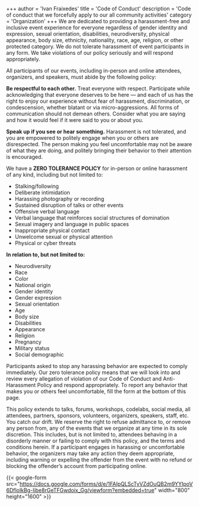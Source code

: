 +++
author = 'Ivan Fraixedes'
title = 'Code of Conduct'
description = 'Code of conduct that we forcefully apply to our all community activities'
category = 'Organization'
+++
We are dedicated to providing a harassment-free and inclusive event experience for everyone regardless of gender identity and expression, sexual orientation, disabilities, neurodiversity, physical appearance, body size, ethnicity, nationality, race, age, religion, or other protected category. We do not tolerate harassment of event participants in any form. We take violations of our policy seriously and will respond appropriately.

All participants of our events, including in-person and online attendees, organizers, and speakers, must abide by the following policy:

**Be respectful to each other.** Treat everyone with respect. Participate while acknowledging that everyone deserves to be here — and each of us has the right to enjoy our experience without fear of harassment, discrimination, or condescension, whether blatant or via micro-aggressions. All forms of communication should not demean others. Consider what you are saying and how it would feel if it were said to you or about you.

**Speak up if you see or hear something.** Harassment is not tolerated, and you are empowered to politely engage when you or others are disrespected. The person making you feel uncomfortable may not be aware of what they are doing, and politely bringing their behavior to their attention is encouraged.

We have a **ZERO TOLERANCE POLICY** for in-person or online harassment of any kind, including but not limited to:
- Stalking/following
- Deliberate intimidation
- Harassing photography or recording
- Sustained disruption of talks or other events
- Offensive verbal language
- Verbal language that reinforces social structures of domination
- Sexual imagery and language in public spaces
- Inappropriate physical contact
- Unwelcome sexual or physical attention
- Physical or cyber threats

**In relation to, but not limited to:**
- Neurodiversity
- Race
- Color
- National origin
- Gender identity
- Gender expression
- Sexual orientation
- Age
- Body size
- Disabilities
- Appearance
- Religion
- Pregnancy
- Military status
- Social demographic

Participants asked to stop any harassing behavior are expected to comply immediately. Our zero tolerance policy means that we will look into and review every allegation of violation of our Code of Conduct and Anti-Harassment Policy and respond appropriately. To report any behavior that makes you or others feel uncomfortable, fill the form at the bottom of this page.

This policy extends to talks, forums, workshops, codelabs, social media, all attendees, partners, sponsors, volunteers, organizers, speakers, staff, etc. You catch our drift. We reserve the right to refuse admittance to, or remove any person from, any of the events that we organize at any time in its sole discretion. This includes, but is not limited to, attendees behaving in a disorderly manner or failing to comply with this policy, and the terms and conditions herein. If a participant engages in harassing or uncomfortable behavior, the organizers may take any action they deem appropriate, including warning or expelling the offender from the event with no refund or blocking the offender’s account from participating online.

{{< google-form src="https://docs.google.com/forms/d/e/1FAIpQLScTyVZdOuQB2m9YYIpoV6DfloIkBg-Iibe8rGeTFGwdoix_Gg/viewform?embedded=true" width="800" height="1600" >}}

